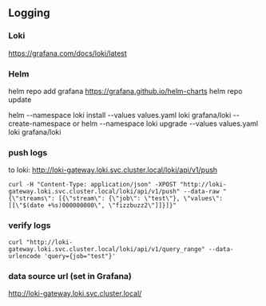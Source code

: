 ## Logging
### Loki
https://grafana.com/docs/loki/latest

### Helm
helm repo add grafana https://grafana.github.io/helm-charts
helm repo update

helm --namespace loki install --values values.yaml loki grafana/loki --create-namespace
or
helm --namespace loki upgrade --values values.yaml loki grafana/loki

### push logs
to loki:
http://loki-gateway.loki.svc.cluster.local/loki/api/v1/push
```
curl -H "Content-Type: application/json" -XPOST "http://loki-gateway.loki.svc.cluster.local/loki/api/v1/push" --data-raw "{\"streams\": [{\"stream\": {\"job\": \"test\"}, \"values\": [[\"$(date +%s)000000000\", \"fizzbuzz2\"]]}]}"
```

### verify logs
```
curl "http://loki-gateway.loki.svc.cluster.local/loki/api/v1/query_range" --data-urlencode 'query={job="test"}'
```

### data source url (set in Grafana)
http://loki-gateway.loki.svc.cluster.local/

